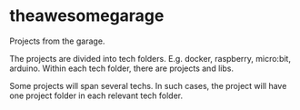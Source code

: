 # theawesomegarage
Projects from the garage.

The projects are divided into tech folders. E.g. docker,  raspberry,  micro:bit,  arduino.
Within each tech folder, there are projects and libs.

Some projects will span several techs. In such cases, the project will have one project folder in each relevant tech folder.
